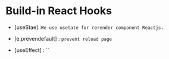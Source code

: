 

# Build-in React Hooks 

* [useStae] :`We use usetate for rerender component Reactjs.`
   
* [e.prevendefault] : `prevent reload page `
   
* [useEffect] : ``
    